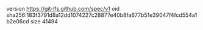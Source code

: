 version https://git-lfs.github.com/spec/v1
oid sha256:183f3791d8a12dd1074227c28877e40b8fa677b51e39047f4fcd554a1b2e06cd
size 41494
